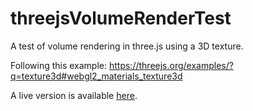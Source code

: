 # threejsVolumeRenderTest
A test of volume rendering in three.js using a 3D texture.

Following this example: https://threejs.org/examples/?q=texture3d#webgl2_materials_texture3d

A live version is available [here](https://ageller.github.io/threejsVolumeRenderTest/).

